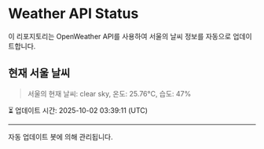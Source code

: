 
# Weather API Status

이 리포지토리는 OpenWeather API를 사용하여 서울의 날씨 정보를 자동으로 업데이트합니다.

## 현재 서울 날씨
> 서울의 현재 날씨: clear sky, 온도: 25.76°C, 습도: 47%

⏳ 업데이트 시간: 2025-10-02 03:39:11 (UTC)

---
자동 업데이트 봇에 의해 관리됩니다.
